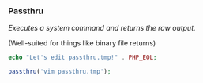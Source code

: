 ### Passthru

*Executes a system command and returns the raw output.*

(Well-suited for things like binary file returns)

```php
echo "Let's edit passthru.tmp!" . PHP_EOL;

passthru('vim passthru.tmp');
```

